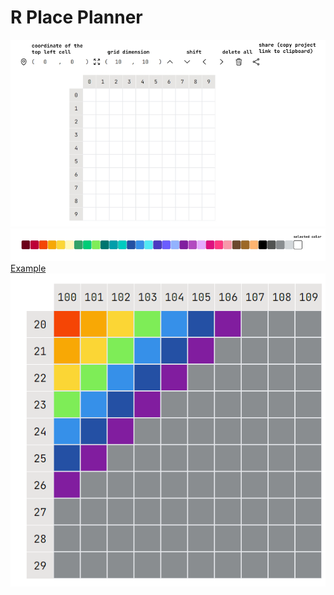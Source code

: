 # R Place Planner

![instructions](image.png)
![colors](image-1.png)
[Example](https://bit.ly/3Q8Qvzh)
![example](image-2.png)
